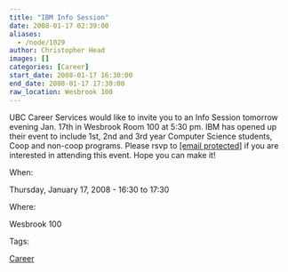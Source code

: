 ```yaml
---
title: "IBM Info Session"
date: 2008-01-17 02:39:00
aliases:
  - /node/1029
author: Christopher Head
images: []
categories: [Career]
start_date: 2008-01-17 16:30:00
end_date: 2008-01-17 17:30:00
raw_location: Wesbrook 100
---
```


UBC Career Services would like to invite you to an Info Session tomorrow evening Jan. 17th in Wesbrook Room 100 at 5:30 pm. IBM has opened up their event to include 1st, 2nd and 3rd year Computer Science students, Coop and non-coop programs. Please rsvp to [\[email protected\]](/cdn-cgi/l/email-protection#630802170b06110a0d064d0b160e06231601004d0002) if you are interested in attending this event. Hope you can make it!

When:

Thursday, January 17, 2008 - 16:30 to 17:30

Where:

Wesbrook 100

Tags:

[Career](/career)
